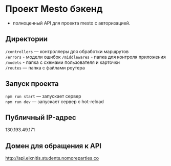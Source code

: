 # Проект Mesto бэкенд
  - полноценный API для проекта mesto с авторизацией.

## Директории

`/controllers` — контроллеры для обработки маршрутов  
`/errors` - модели ошибок
`/middlewares` - папка для контроля приложения
`/models` - папка с схемами пользователя и карточки   
`/routes` — папка с файлами роутера  
  
## Запуск проекта

`npm run start` — запускает сервер   
`npm run dev` — запускает сервер с hot-reload

## Публичный IP-адрес

130.193.49.171

## Домен для обращения к API

http://api.elxnitis.students.nomoreparties.co

